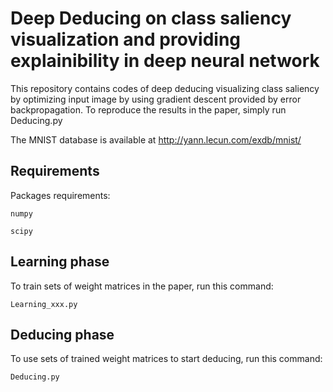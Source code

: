 # Deep Deducing on class saliency visualization and providing explainibility in deep neural network

This repository contains codes of deep deducing visualizing class saliency by optimizing input image by using gradient descent provided by error backpropagation.
To reproduce the results in the paper, simply run Deducing.py

The MNIST database is available at http://yann.lecun.com/exdb/mnist/

## Requirements

Packages requirements:

```
numpy
```


```
scipy
```

## Learning phase
To train sets of weight matrices in the paper, run this command:

```
Learning_xxx.py            
```


## Deducing phase
To use sets of trained weight matrices to start deducing, run this command:

```
Deducing.py              
```
